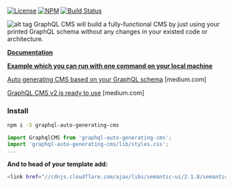 [![License](https://img.shields.io/npm/l/graphql-auto-generating-cms.svg)](https://www.npmjs.com/package/graphql-auto-generating-cms)
[![NPM](https://img.shields.io/npm/v/graphql-auto-generating-cms.svg)](https://www.npmjs.com/package/graphql-auto-generating-cms)
[![Build Status](https://travis-ci.org/sarkistlt/graphql-auto-generating-cms.svg?branch=master)](https://travis-ci.org/sarkistlt/graphql-auto-generating-cms)

![alt tag](https://github.com/sarkistlt/graphql-auto-generating-cms/blob/master/example/screenshots/Screen-Shot-2016-10-31-at-10.33.13-AM.png)
GraphQL CMS will build a fully-functional CMS by just using your printed GraphQL schema without any changes in your existed code or architecture.

**[Documentation](https://sarkistlt.gitbooks.io/graphql-cms/content/)**

**[Example which you can run with one command on your local machine](/example/)**

[Auto generating CMS based on your GraphQL schema](https://medium.com/@sarkis.tlt/auto-generating-cms-based-on-your-graphql-schema-5eaa6b07987b#.7lk3gbz0b) [medium.com]

[GraphQL CMS v2 is ready to use](https://medium.com/@sarkis.tlt/graphql-cms-v2-is-ready-to-use-bceee835e489#.vsufwqrye) [medium.com]

### Install
~~~sh
npm i -S graphql-auto-generating-cms
~~~
~~~js
import GraphqlCMS from 'graphql-auto-generating-cms';
import 'graphql-auto-generating-cms/lib/styles.css';
...
~~~

**And to head of your template add:**

~~~sh
<link href="//cdnjs.cloudflare.com/ajax/libs/semantic-ui/2.1.8/semantic.css" rel="stylesheet">
~~~
